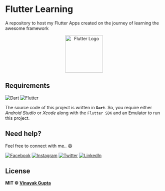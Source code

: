 # Flutter Learning

A repository to host my Flutter Apps created on the journey of learning the awesome framework

<p align="center">
<a href="#!">
<img src="https://i.ibb.co/7NLMPr0/flutter-lockup-c13da9c9303e26b8d5fc208d2a1fa20c1ef47eb021ecadf27046dea04c0cebf6.png" height="120px" alt="Flutter Logo"/>
</a>
</p>

## Requirements

[![Dart](https://img.shields.io/badge/Dart-2.8-blue?logo=dart)](https://github.com/dart-lang/)
[![Flutter](https://img.shields.io/badge/Flutter-1.17-blue?logo=flutter)](https://github.com/flutter/flutter.git)

The source code of this project is written in **`Dart`**. So, you require either *Android Studio* or *Xcode* along with the `Flutter SDK` and an Emulator to run this project.


## Need help?

Feel free to connect with me.. :smile:

[![Facebook](https://img.shields.io/badge/Facebook-add-blue.svg?logo=facebook&logoColor=white)](https://www.facebook.com/vinayakguptaaa) [![Instagram](https://img.shields.io/badge/Instagram-follow-purple.svg?logo=instagram&logoColor=white)](https://www.instagram.com/vinayak.__.gupta/)
[![Twitter](https://img.shields.io/badge/twitter-follow-blue?logo=twitter&logoColor=white)](https://twitter.com/vinayakguptaa)
[![LinkedIn](https://img.shields.io/badge/Linkedin-follow-informational?logo=linkedin&logoColor=white)](https://www.linkedin.com/in/gvinayakgupta/)

## License


**MIT &copy; [Vinayak Gupta](https://github.com/gvinayakgupta/flutter-learning/blob/master/LICENSE)**




